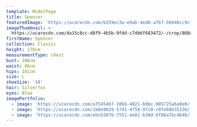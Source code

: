 ```yaml
---
template: ModelPage
title: Spencer
featuredImage: 'https://ucarecdn.com/b159ec3a-e9ab-4ed0-a767-b0440cc9c7d3/'
imageThumbnail: >-
  https://ucarecdn.com/da15c8cc-d8f9-4b5b-9fdd-c7db6f683472/-/crop/808x1202/103,46/-/preview/
firstName: Spencer
collection: Classic
height: 178cm
measurementType: chest
bust: 106cm
waist: 86cm
hips: 101cm
size: L
shoeSize: '10'
hair: Silverfox
eyes: Blue
imagePortfolio:
  - image: 'https://ucarecdn.com/a75454b7-10b8-4021-b9bc-905725a6a8e0/'
  - image: 'https://ucarecdn.com/1b8e9829-5741-4759-97c0-c0fe88b35156/'
  - image: 'https://ucarecdn.com/ebcb3876-7551-4e81-b30d-6f86a7bc4846/'
---
```


